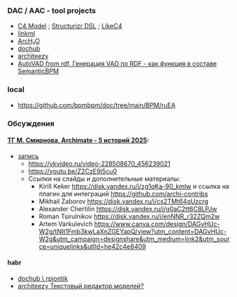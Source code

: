 ### DAC / AAC - tool projects
- [C4 Model](https://c4model.com/) ; [Structurizr DSL](https://github.com/structurizr/dsl) ; [LikeC4](https://github.com/likec4/likec4)
- [linkml](https://linkml.io/)
- [ArcH₂O](https://hd-tech.ru/ru/product/5) 
- [dochub](https://dochub.info/main)
- [architeezy](https://architeezy.com/metamodel/vad/dev/sample)
- [AutoVAD from rdf, Генерация VAD по RDF - как функция в составе SemanticBPM](https://github.com/bpmbpm/SemanticBPM/tree/main)

### local
- https://github.com/bpmbpm/doc/tree/main/BPM/ruEA
  
### Обсуждения
#### [ТГ М. Смирнова, Archimate - 5 историй 2025](https://t.me/s/it_arch):
- [запись](https://t.me/it_arch/1729)
    - https://vkvideo.ru/video-228508670_456239021
    - https://youtu.be/Z2CzE9j5cu0
  - Ссылки на слайды и дополнительные материалы:
    - Kirill Keker https://disk.yandex.ru/i/zg1qKa-90_kmlw и ссылка на плагин для интеграций https://github.com/archi-contribs
    - ‎Mikhail Zaborov https://disk.yandex.ru/i/cs2TMt64qUzcrg
    - Alexander Chertilin https://disk.yandex.ru/i/g0aC2tt6C8LPJw
    - ‎Roman Tsirulnikov https://disk.yandex.ru/i/enNNR_r32ZQm2w
    - Artem Varkulevich https://www.canva.com/design/DAGvHUc-W2g/tNIt1Fmb3kwLaXnZGEYapQ/view?utm_content=DAGvHUc-W2g&utm_campaign=designshare&utm_medium=link2&utm_source=uniquelinks&utlId=he42c4e8409
#### habr
- [dochub \ rpiontik](https://habr.com/ru/users/rpiontik/articles/)
- [architeezy Текстовый редактор моделей?](https://habr.com/ru/companies/architeezy/articles/938340/)
